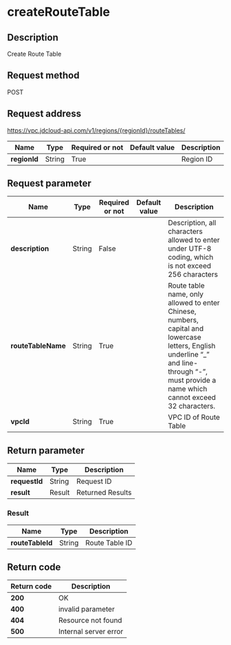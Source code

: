 # createRouteTable


## Description
Create Route Table

## Request method
POST

## Request address
https://vpc.jdcloud-api.com/v1/regions/{regionId}/routeTables/

|Name|Type|Required or not|Default value|Description|
|---|---|---|---|---|
|**regionId**|String|True||Region ID|

## Request parameter
|Name|Type|Required or not|Default value|Description|
|---|---|---|---|---|
|**description**|String|False||Description, all characters allowed to enter under UTF-8 coding, which is not exceed 256 characters|
|**routeTableName**|String|True||Route table name, only allowed to enter Chinese, numbers, capital and lowercase letters, English underline “_” and line-through “-”, must provide a name which cannot exceed 32 characters.|
|**vpcId**|String|True||VPC ID of Route Table|


## Return parameter
|Name|Type|Description|
|---|---|---|
|**requestId**|String|Request ID|
|**result**|Result|Returned Results|


### Result
|Name|Type|Description|
|---|---|---|
|**routeTableId**|String|Route Table ID|

## Return code
|Return code|Description|
|---|---|
|**200**|OK|
|**400**|invalid parameter|
|**404**|Resource not found|
|**500**|Internal server error|
